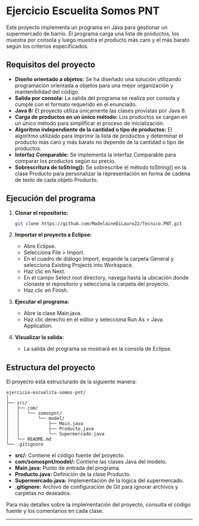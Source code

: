 # Ejercicio Escuelita Somos PNT

Este proyecto implementa un programa en Java para gestionar un supermercado de barrio. El programa carga una lista de productos, los muestra por consola y luego muestra el producto más caro y el más barato según los criterios especificados.

## Requisitos del proyecto

- **Diseño orientado a objetos:** Se ha diseñado una solución utilizando programación orientada a objetos para una mejor organización y mantenibilidad del código.
- **Salida por consola:** La salida del programa se realiza por consola y cumple con el formato requerido en el enunciado.
- **Java 8:** El proyecto utiliza únicamente las clases provistas por Java 8.
- **Carga de productos en un único método:** Los productos se cargan en un único método para simplificar el proceso de inicialización.
- **Algoritmo independiente de la cantidad o tipo de productos:** El algoritmo utilizado para imprimir la lista de productos y determinar el producto más caro y más barato no depende de la cantidad o tipo de productos.
- **Interfaz Comparable:** Se implementa la interfaz Comparable para comparar los productos según su precio.
- **Sobrescritura de toString():** Se sobrescribe el método toString() en la clase Producto para personalizar la representación en forma de cadena de texto de cada objeto Producto.

## Ejecución del programa

1. **Clonar el repositorio:**
   ```bash
   git clone https://github.com/MadelaineDiLauro22/Tecnico.PNT.git
   ```

2. **Importar el proyecto a Eclipse:**
   - Abre Eclipse.
   - Selecciona File > Import.
   - En el cuadro de diálogo Import, expande la carpeta General y selecciona Existing Projects into Workspace.
   - Haz clic en Next.
   - En el campo Select root directory, navega hasta la ubicación donde clonaste el repositorio y selecciona la carpeta del proyecto.
   - Haz clic en Finish.

3. **Ejecutar el programa:**
   - Abre la clase Main.java.
   - Haz clic derecho en el editor y selecciona Run As > Java Application.

4. **Visualizar la salida:**
   - La salida del programa se mostrará en la consola de Eclipse.

## Estructura del proyecto

El proyecto está estructurado de la siguiente manera:

```
ejercicio-escuelita-somos-pnt/
│
├── src/
│   ├── com/
│   │   └── somospnt/
│   │       └── model/
│   │           ├── Main.java
│   │           ├── Producto.java
│   │           └── Supermercado.java
│   └── README.md
└── .gitignore
```

- **src/:** Contiene el código fuente del proyecto.
- **com/somospnt/model/:** Contiene las clases Java del modelo.
- **Main.java:** Punto de entrada del programa.
- **Producto.java:** Definición de la clase Producto.
- **Supermercado.java:** Implementación de la lógica del supermercado.
- **.gitignore:** Archivo de configuración de Git para ignorar archivos y carpetas no deseados.

Para más detalles sobre la implementación del proyecto, consulta el código fuente y los comentarios en cada clase.

---
